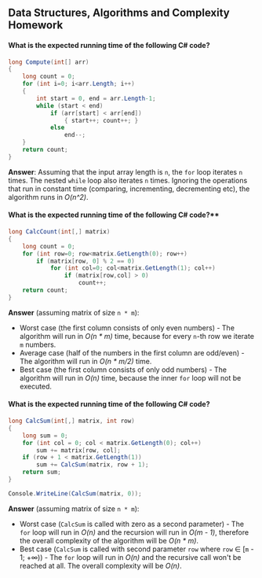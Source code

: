 ## Data Structures, Algorithms and Complexity Homework

#### What is the expected running time of the following C# code?

  ```cs
  long Compute(int[] arr)
  {
      long count = 0;
      for (int i=0; i<arr.Length; i++)
      {
          int start = 0, end = arr.Length-1;
          while (start < end)
              if (arr[start] < arr[end])
                  { start++; count++; }
              else 
                  end--;
      }
      return count;
  }
  ```
  
  **Answer**: Assuming that the input array length is `n`, the `for` loop iterates `n` times. The nested `while` loop also iterates `n` times. Ignoring the operations that run in constant time (comparing, incrementing, decrementing etc), the algorithm runs in *O(n^2)*.

#### What is the expected running time of the following C# code?**

  ```cs
  long CalcCount(int[,] matrix)
  {
      long count = 0;
      for (int row=0; row<matrix.GetLength(0); row++)
          if (matrix[row, 0] % 2 == 0)
              for (int col=0; col<matrix.GetLength(1); col++)
                  if (matrix[row,col] > 0)
                      count++;
      return count;
  }
  ```
  **Answer** (assuming matrix of size `n * m`):
  - Worst case (the first column consists of only even numbers) - The algorithm will run in *O(n * m)* time, because for every `n`-th row we iterate `m` numbers.
  - Average case (half of the numbers in the first column are odd/even) - The algorithm will run in *O(n * m/2)* time.
  - Best case (the first column consists of only odd numbers) - The algorithm will run in *O(n)* time, because the inner `for` loop will not be executed.

#### What is the expected running time of the following C# code?

  ```cs
  long CalcSum(int[,] matrix, int row)
  {
      long sum = 0;
      for (int col = 0; col < matrix.GetLength(0); col++) 
          sum += matrix[row, col];
      if (row + 1 < matrix.GetLength(1)) 
          sum += CalcSum(matrix, row + 1);
      return sum;
  }
  
  Console.WriteLine(CalcSum(matrix, 0));
  ```
  **Answer** (assuming matrix of size `n * m`):
 - Worst case (`CalcSum` is called with zero as a second parameter) - The `for` loop will run in *O(n)* and the recursion will run in *O(m - 1)*, therefore the overall complexity of the algorithm will be *O(n * m)*.
 - Best case (`CalcSum` is called with second parameter `row` where `row` ∈ [`m` - 1; +∞)) - The `for` loop will run in *O(n)* and the recursive call won't be reached at all. The overall complexity will be
 *O(n)*.